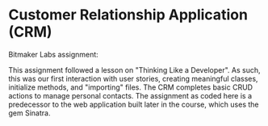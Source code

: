 Customer Relationship Application (CRM)
=================================

Bitmaker Labs assignment:

This assignment followed a lesson on "Thinking Like a Developer". As such, this was our first interaction with user stories, creating meaningful classes, initialize methods, and "importing" files. The CRM completes basic CRUD actions to manage personal contacts.
The assignment as coded here is a predecessor to the web application built later in the course, which uses the gem Sinatra.
